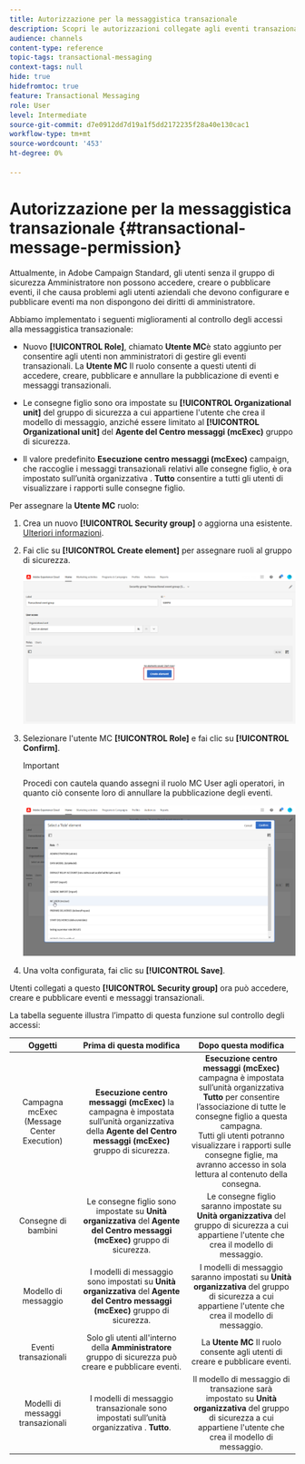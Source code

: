 ```yaml
---
title: Autorizzazione per la messaggistica transazionale
description: Scopri le autorizzazioni collegate agli eventi transazionali.
audience: channels
content-type: reference
topic-tags: transactional-messaging
context-tags: null
hide: true
hidefromtoc: true
feature: Transactional Messaging
role: User
level: Intermediate
source-git-commit: d7e0912dd7d19a1f5dd2172235f28a40e130cac1
workflow-type: tm+mt
source-wordcount: '453'
ht-degree: 0%

---
```


# Autorizzazione per la messaggistica transazionale {#transactional-message-permission}

Attualmente, in Adobe Campaign Standard, gli utenti senza il gruppo di sicurezza Amministratore non possono accedere, creare o pubblicare eventi, il che causa problemi agli utenti aziendali che devono configurare e pubblicare eventi ma non dispongono dei diritti di amministratore.

Abbiamo implementato i seguenti miglioramenti al controllo degli accessi alla messaggistica transazionale:

* Nuovo **[!UICONTROL Role]**, chiamato **Utente MC**&#x200B;è stato aggiunto per consentire agli utenti non amministratori di gestire gli eventi transazionali. La **Utente MC** Il ruolo consente a questi utenti di accedere, creare, pubblicare e annullare la pubblicazione di eventi e messaggi transazionali.

* Le consegne figlio sono ora impostate su **[!UICONTROL Organizational unit]** del gruppo di sicurezza a cui appartiene l&#39;utente che crea il modello di messaggio, anziché essere limitato al **[!UICONTROL Organizational unit]** del **Agente del Centro messaggi (mcExec)** gruppo di sicurezza.

* Il valore predefinito **Esecuzione centro messaggi (mcExec)** campaign, che raccoglie i messaggi transazionali relativi alle consegne figlio, è ora impostato sull’unità organizzativa . **Tutto** consentire a tutti gli utenti di visualizzare i rapporti sulle consegne figlio.

Per assegnare la **Utente MC** ruolo:

1. Crea un nuovo **[!UICONTROL Security group]** o aggiorna una esistente. [Ulteriori informazioni](../../administration/using/managing-groups-and-users.md).

1. Fai clic su **[!UICONTROL Create element]** per assegnare ruoli al gruppo di sicurezza.

   ![](assets/event_access_1.png)

1. Selezionare l&#39;utente MC **[!UICONTROL Role]** e fai clic su **[!UICONTROL Confirm]**.

   >[!IMPORTANT]
   >
   > Procedi con cautela quando assegni il ruolo MC User agli operatori, in quanto ciò consente loro di annullare la pubblicazione degli eventi.

   ![](assets/event_access_2.png)

1. Una volta configurata, fai clic su **[!UICONTROL Save]**.

Utenti collegati a questo **[!UICONTROL Security group]** ora può accedere, creare e pubblicare eventi e messaggi transazionali.

La tabella seguente illustra l’impatto di questa funzione sul controllo degli accessi:

| Oggetti | Prima di questa modifica | Dopo questa modifica |
|:-: | :--: | :-:|
| Campagna mcExec (Message Center Execution) | **Esecuzione centro messaggi (mcExec)** la campagna è impostata sull’unità organizzativa della **Agente del Centro messaggi (mcExec)** gruppo di sicurezza. | **Esecuzione centro messaggi (mcExec)** campagna è impostata sull’unità organizzativa **Tutto** per consentire l’associazione di tutte le consegne figlio a questa campagna.</br> Tutti gli utenti potranno visualizzare i rapporti sulle consegne figlie, ma avranno accesso in sola lettura al contenuto della consegna. |
| Consegne di bambini | Le consegne figlio sono impostate su **Unità organizzativa** del **Agente del Centro messaggi (mcExec)** gruppo di sicurezza. | Le consegne figlio saranno impostate su **Unità organizzativa** del gruppo di sicurezza a cui appartiene l&#39;utente che crea il modello di messaggio. |
| Modello di messaggio | I modelli di messaggio sono impostati su **Unità organizzativa** del **Agente del Centro messaggi (mcExec)** gruppo di sicurezza. | I modelli di messaggio saranno impostati su **Unità organizzativa** del gruppo di sicurezza a cui appartiene l&#39;utente che crea il modello di messaggio. |
| Eventi transazionali | Solo gli utenti all&#39;interno della **Amministratore** gruppo di sicurezza può creare e pubblicare eventi. | La **Utente MC** Il ruolo consente agli utenti di creare e pubblicare eventi. |
| Modelli di messaggi transazionali | I modelli di messaggio transazionale sono impostati sull’unità organizzativa . **Tutto**. | Il modello di messaggio di transazione sarà impostato su **Unità organizzativa** del gruppo di sicurezza a cui appartiene l&#39;utente che crea il modello di messaggio. |